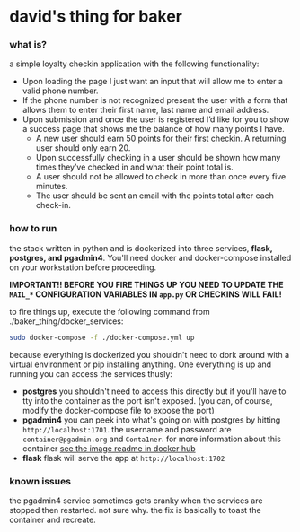# david's thing for baker

### what is?
a simple loyalty checkin application with the following functionality:

* Upon loading the page I just want an input that will allow me to enter a valid phone number.
* If the phone number is not recognized present the user with a form that allows them to enter their first name, last name and email address.  
* Upon submission and once the user is registered I’d like for you to show a success page that shows me the balance of how many points I have.  
    * A new user should earn 50 points for their first checkin.  A returning user should only earn 20. 
    * Upon successfully checking in a user should be shown how many times they’ve checked in and what their point total is.  
    * A user should not be allowed to check in more than once every five minutes.  
    * The user should be sent an email with the points total after each check-in.  

### how to run
the stack written in python and is dockerized into three services, **flask, postgres, and pgadmin4**. You'll need docker and docker-compose installed on your workstation before proceeding.

**IMPORTANT!! BEFORE YOU FIRE THINGS UP YOU NEED TO UPDATE THE `MAIL_*` CONFIGURATION VARIABLES IN `app.py` OR CHECKINS WILL FAIL!**

to fire things up, execute the following command from ./baker_thing/docker_services:
```bash
sudo docker-compose -f ./docker-compose.yml up
```
because everything is dockerized you shouldn't need to dork around with a virtual environment or pip installing anything. One everything is up and running you can access the services thusly:

* **postgres** you shouldn't need to access this directly but if you'll have to tty into the container as the port isn't exposed. (you can, of course, modify the docker-compose file to expose the port)
* **pgadmin4** you can peek into what's going on with postgres by hitting `http://localhost:1701`. the username and password are `container@pgadmin.org` and `Conta1ner`. for more information about this container [see the image readme in docker hub](https://hub.docker.com/r/dpage/pgadmin4/)
* **flask** flask will serve the app at `http://localhost:1702`  

### known issues
the pgadmin4 service sometimes gets cranky when the services are stopped then restarted. not sure why. the fix is basically to toast the container and recreate. 